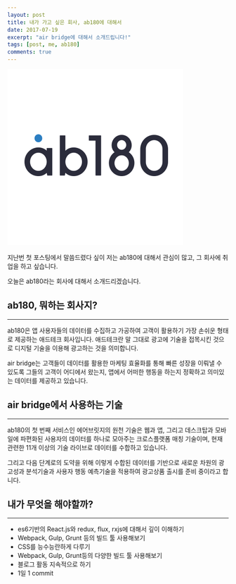 ```yaml
---
layout: post
title: 내가 가고 싶은 회사, ab180에 대해서
date: 2017-07-19
excerpt: "air bridge에 대해서 소개드립니다!"
tags: [post, me, ab180]
comments: true
---
```


![ab180](../img/ab180.png)

지난번 첫 포스팅에서 말씀드렸다 싶이 저는 ab180에 대해서 관심이 많고, 그 회사에 취업을 하고 싶습니다. 

오늘은 ab180라는 회사에 대해서 소개드리겠습니다.

## ab180, 뭐하는 회사지?
----------------------------

ab180은 앱 사용자들의 데이터를 수집하고 가공하여 고객이 활용하기 가장 손쉬운 형태로 제공하는 애드테크 회사입니다. 애드테크란 말 그대로 광고에 기술을 접목시킨 것으로 디지털 기술을 이용해 광고하는 것을 의미합니다.

air bridge는 고객들이 데이터를 활용한 마케팅 효율화를 통해 빠른 성장을 이뤄낼 수 있도록 그들의 고객이 어디에서 왔는지, 앱에서 어떠한 행동을 하는지 정확하고 의미있는 데이터를 제공하고 있습니다.

## air bridge에서 사용하는 기술
-------------------------------

ab180의 첫 번째 서비스인 에어브릿지의 원천 기술은 웹과 앱, 그리고 데스크탑과 모바일에 파편화된 사용자의 데이터를 하나로 모아주는 크로스플랫폼 매칭 기술이며, 현재 관련한 11개 이상의 기술 라이브로 데이터를 수합하고 있습니다. 

그리고 다음 단계로의 도약을 위해 이렇게 수합된 데이터를 기반으로 새로운 차원의 광고성과 분석기술과 사용자 행동 예측기술을 적용하여 광고상품 출시를 준비 중이라고 합니다.

## 내가 무엇을 해야할까?
----------------------

- es6기반의 React.js와 redux, flux, rxjs에 대해서 깊이 이해하기 
- Webpack, Gulp, Grunt 등의 빌드 툴 사용해보기
- CSS를 능수능란하게 다루기
- Webpack, Gulp, Grunt등의 다양한 빌드 툴 사용해보기
- 블로그 활동 지속적으로 하기
- 1일 1 commit
